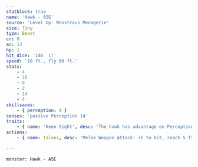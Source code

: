 ```yaml
---
statblock: true
name: 'Hawk - A5E'
source: 'Level Up: Monstrous Menagerie'
size: Tiny
type: Beast
cr: 0
ac: 13
hp: 1
hit_dice: '1d4  1)'
speed: '10 ft., fly 60 ft.'
stats:
    - 4
    - 16
    - 8
    - 2
    - 14
    - 4
skillsaves:
    - { perception: 4 }
senses: 'passive Perception 14'
traits:
    - { name: 'Keen Sight', desc: 'The hawk has advantage on Perception checks that rely on sight.' }
actions:
    - { name: Talons, desc: 'Melee Weapon Attack: +5 to hit, reach 5 ft., one target. Hit: 1 slashing damage.' }

---
```

```statblock
monster: Hawk - A5E
```
